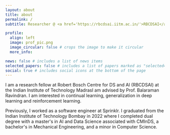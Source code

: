 ```yaml
---
layout: about
title: about
permalink: /
subtitle: Researcher @ <a href='https://rbcdsai.iitm.ac.in/'>RBCDSAI</a>, IIT Madras

profile:
  align: left
  image: prof_pic.png
  image_circular: false # crops the image to make it circular
  more_info:

news: false # includes a list of news items
selected_papers: false # includes a list of papers marked as "selected={true}"
social: true # includes social icons at the bottom of the page
---
```


I am a research fellow at Robert Bosch Centre for DS and AI (RBCDSAI) at the Indian Institute of Technology MadrasI am advised by Prof. Balaraman Ravindran. I am interested in continual learning, generalization in deep learning and reinforcement learning. 

Previously, I worked as a software engineer at Sprinklr. I graduated from the Indian Institute of Technology Bombay in 2022 where I completed dual degree with a master's in AI and Data Science associated with CMInDS, a bachelor's in Mechanical Engineering, and a minor in Computer Science. 